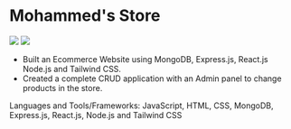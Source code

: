 # Mohammed's Store 

<img src="./MohammedStore.gif">
<img src="https://www.dropbox.com/scl/fi/i7hblkxcseud54rct9bl4/MohammedStore.gif-20-37-30-489.gif?rlkey=juwb199hynw62pjtak00z1erj&dl=0">

- Built an Ecommerce Website using MongoDB, Express.js, React.js Node.js and Tailwind CSS. 
- Created a complete CRUD application with an Admin panel to change products in the store.

Languages and Tools/Frameworks: JavaScript, HTML, CSS, MongoDB, Express.js, React.js, Node.js and Tailwind CSS
